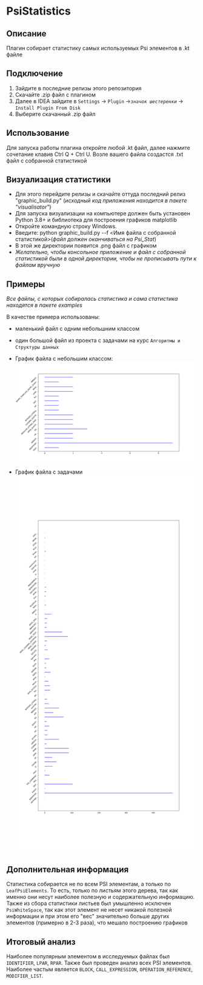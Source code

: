 # PsiStatistics


## Описание
Плагин собирает статистику самых используемых Psi элементов в .kt файле

## Подключение
1. Зайдите в последние релизы этого репозитория
2. Скачайте .zip файл с плагином
3. Далее в IDEA зайдите в `Settings` -> `Plugin` ->*`значок шестеренки`* -> `Install Plugin From Disk`
4. Выберите скачанный .zip файл

## Использование
Для запуска работы плагина откройте любой .kt файл, далее нажмите сочетание клавив Ctrl Q + Ctrl U.
Возле вашего файла создастся .txt файл с собранной статистикой

## Визуализация статистики
 - Для этого перейдите релизы и скачайте оттуда последний релиз "graphic_build.py" (*исходный код приложения находится в пакете "visualisator"*)
 - Для запуска визуализации на компьютере должен быть установен Python 3.8+ и библиотека для построения графиков matplotlib
 - Откройте командную строку Windows. 
 - Введите: python graphic_build.py --f <Имя файла с собранной статистикой>(*файл должен оканчиваться на Psi_Stat*)
 - В этой же директории появится .png файл с графиком
 - *Желательно, чтобы консольное приложение и файл с собранной статистикой были в одной директории, чтобы не прописывать пути к файлам вручную*

## Примеры
*Все файлы, с которых собиралась статистика и сама статистика находятся в пакете examples*

В качестве примера использованы:
 - маленький файл с одним небольшним классом 
 - один большой файл из проекта с задачами на курс `Алгоритмы и Структуры данных`


 - График файла с небольшим классом:  
![alt-текст](https://github.com/yantimirov-timur/PsiStatistics/blob/master/examples/plots/PsiStatisticStudent.kt_PsiStat.png)

 - График файла с задачами
![alt-текст](https://github.com/yantimirov-timur/PsiStatistics/blob/master/examples/plots/PsiStatisticKtBinarySearchTree.kt_PsiStat.png)


## Дополнительная информация
Статистика собирается не по всем PSI элементам, а только по `LeafPsiElements`. То есть, только по листьям этого дерева,
так как именно они несут наиболее полезную и содержательную информацию. Также из сбора статистики листьев был умышленно исключен `PsiWhiteSpace`, так как 
этот элемент не несет никакой полезной информации и при этом его "вес" значительно больше других элементов (примерно в 2-3 раза), что мешало построению графиков

## Итоговый анализ
Наиболее популярным элементом в исследуемых файлах был `IDENTIFIER`, `LPAR`, `RPAR`.
Также был проведен анализ всех PSI элементов. Наиболее частым является `BLOCK`, `CALL_EXPRESSION`, `OPERATION_REFERENCE`, `MODIFIER_LIST`.

